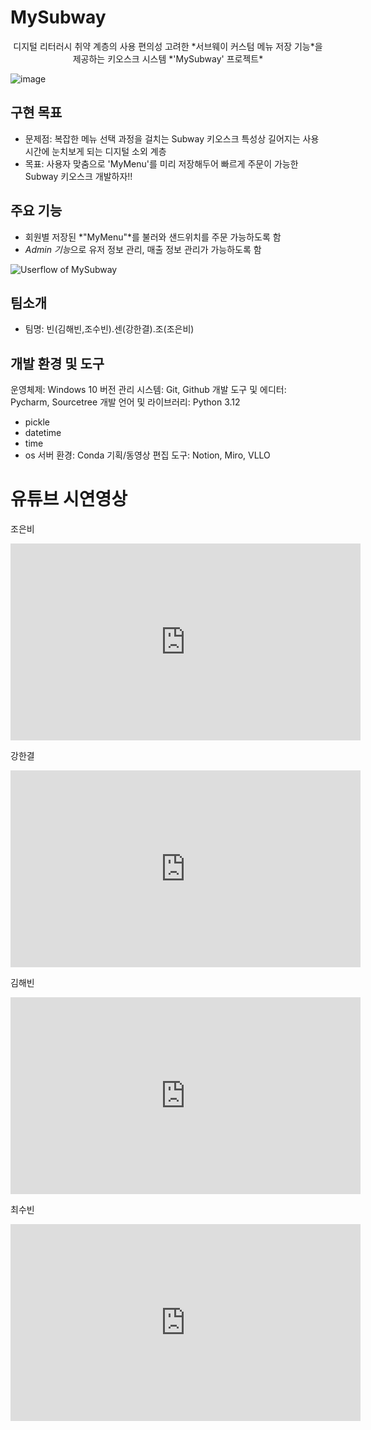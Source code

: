 # MySubway

<p align="center">
디지털 리터러시 취약 계층의 사용 편의성 고려한 
*서브웨이 커스텀 메뉴 저장 기능*을 제공하는 
키오스크 시스템 *'MySubway' 프로젝트*
</p>

![image](https://github.com/user-attachments/assets/785787e1-559b-4ce3-a83d-1aa2d65b476c)

## 구현 목표

- 문제점: 
복잡한 메뉴 선택 과정을 걸치는 Subway 키오스크 특성상 길어지는 사용 시간에 눈치보게 되는 디지털 소외 계층
- 목표: 
사용자 맞춤으로 'MyMenu'를 미리 저장해두어 빠르게 주문이 가능한 Subway 키오스크 개발하자!!

## 주요 기능

- 회원별 저장된 *"MyMenu"*를 불러와 샌드위치를 주문 가능하도록 함
- *Admin 기능*으로 유저 정보 관리, 매출 정보 관리가 가능하도록 함

![Userflow of MySubway](https://github.com/user-attachments/assets/ec7429c6-afaf-42f3-a258-285b02f02895)

## 팀소개
- 팀명: 빈(김해빈,조수빈).센(강한결).조(조은비)

## 개발 환경 및 도구
운영체제: Windows 10 
버전 관리 시스템: Git, Github
개발 도구 및 에디터: Pycharm, Sourcetree
개발 언어 및 라이브러리: Python 3.12
- pickle
- datetime
- time
- os
서버 환경: Conda
기획/동영상 편집 도구: Notion, Miro, VLLO


# 유튜브 시연영상
  조은비 
<iframe width="560" height="315" src="https://www.youtube.com/embed/Xr7FfoWEbC8?si=ElhrMrPTPJUCM9Tg" title="YouTube video player" frameborder="0" allow="accelerometer; autoplay; clipboard-write; encrypted-media; gyroscope; picture-in-picture; web-share" referrerpolicy="strict-origin-when-cross-origin" allowfullscreen></iframe>
  
강한결 
<iframe width="560" height="315" src="https://www.youtube.com/embed/KnwUfM0VdEA?si=M9ExUp2u7w4PdHwV" title="YouTube video player" frameborder="0" allow="accelerometer; autoplay; clipboard-write; encrypted-media; gyroscope; picture-in-picture; web-share" referrerpolicy="strict-origin-when-cross-origin" allowfullscreen></iframe>

김해빈 
<iframe width="560" height="315" src="https://www.youtube.com/embed/cuMewaIKWEY?si=Jl7sivmWIPggZA9R" title="YouTube video player" frameborder="0" allow="accelerometer; autoplay; clipboard-write; encrypted-media; gyroscope; picture-in-picture; web-share" referrerpolicy="strict-origin-when-cross-origin" allowfullscreen></iframe>

최수빈 
<iframe width="560" height="315" src="https://www.youtube.com/embed/ykLneFlC5XQ?si=jTOLBisB8JdhZTE-" title="YouTube video player" frameborder="0" allow="accelerometer; autoplay; clipboard-write; encrypted-media; gyroscope; picture-in-picture; web-share" referrerpolicy="strict-origin-when-cross-origin" allowfullscreen></iframe>
